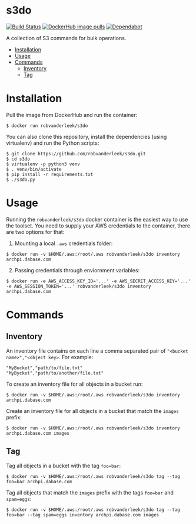 # s3do

[![Build Status](https://github.com/robvanderleek/s3do/workflows/CICD/badge.svg)](https://github.com/robvanderleek/s3do/actions)
[![DockerHub image pulls](https://img.shields.io/docker/pulls/robvanderleek/s3do)](https://hub.docker.com/repository/docker/robvanderleek/s3do)
[![Dependabot](https://badgen.net/badge/Dependabot/enabled/green?icon=dependabot)](https://dependabot.com/)

A collection of S3 commands for bulk operations.

* [Installation](#installation)
* [Usage](#usage)
* [Commands](#commands)
  * [Inventory](#inventory)
  * [Tag](#tag)

# Installation

Pull the image from DockerHub and run the container:

```shell
$ docker run robvanderleek/s3do
``` 

You can also clone this repository, install the dependencies (using virtualenv) 
and run the Python scripts:

```shell
$ git clone https://github.com/robvanderleek/s3do.git
$ cd s3do
$ virtualenv -p python3 venv
$ . venv/bin/activate
$ pip install -r requirements.txt
$ ./s3do.py
```

# Usage

Running the `robvanderleek/s3do` docker container is the easiest way to use
the toolset. You need to supply your AWS credentials to the container, there
are two options for that:

1. Mounting a local `.aws` credentials folder:

```shell
$ docker run -v $HOME/.aws:/root/.aws robvanderleek/s3do inventory archpi.dabase.com 
```

2. Passing credentials through enviornment variables:

```shell
$ docker run -e AWS_ACCESS_KEY_ID='...' -e AWS_SECRET_ACCESS_KEY='...' -e AWS_SESSION_TOKEN='...' robvanderleek/s3do inventory archpi.dabase.com
```

# Commands

## Inventory

An inventory file contains on each line a comma separated pair of `"<bucket name>","<object key>`. For example:

```
"MyBucket","path/to/file.txt"
"MyBycket","path/to/another/file.txt"
```

To create an inventory file for all objects in a bucket run:

```shell
$ docker run -v $HOME/.aws:/root/.aws robvanderleek/s3do inventory archpi.dabase.com 
```

Create an inventory file for all objects in a bucket that match the `images` 
prefix:

```shell
$ docker run -v $HOME/.aws:/root/.aws robvanderleek/s3do inventory archpi.dabase.com images
```

## Tag

Tag all objects in a bucket with the tag `foo=bar`:

```shell
$ docker run -v $HOME/.aws:/root/.aws robvanderleek/s3do tag --tag foo=bar archpi.dabase.com 
```

Tag all objects that match the `images` prefix with the tags `foo=bar` and 
`spam=eggs`:

```shell
$ docker run -v $HOME/.aws:/root/.aws robvanderleek/s3do tag --tag foo=bar --tag spam=eggs inventory archpi.dabase.com images
```
